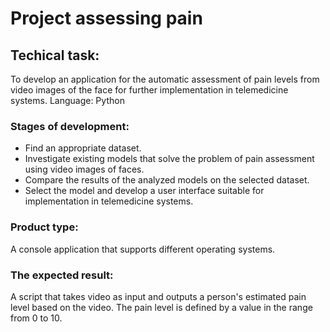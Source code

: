 # Project assessing pain

## Techical task: 
  To develop an application for the automatic assessment of pain levels from video images of the face for further implementation in telemedicine systems. 
  Language: Python
  
### Stages of development:
+ Find an appropriate dataset.
+ Investigate existing models that solve the problem of pain assessment using video images of faces.
+ Compare the results of the analyzed models on the selected dataset.
+ Select the model and develop a user interface suitable for implementation in telemedicine systems.

### Product type:
A console application that supports different operating systems.
 
### The expected result:
  A script that takes video as input and outputs a person's estimated pain level based on the video.
  The pain level is defined by a value in the range from 0 to 10.

